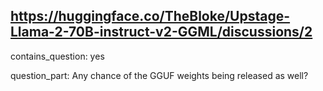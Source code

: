 ## https://huggingface.co/TheBloke/Upstage-Llama-2-70B-instruct-v2-GGML/discussions/2

contains_question: yes

question_part: Any chance of the GGUF weights being released as well?
